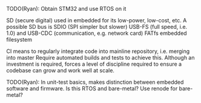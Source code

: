 <!-- SPDX-License-Identifier: zlib-acknowledgement -->

TODO(Ryan): Obtain STM32 and use RTOS on it

SD (secure digital) used in embedded for its low-power, low-cost, etc.
A possible SD bus is SDIO (SPI simpler but slower)
USB-FS (full speed, i.e. 1.0) and USB-CDC (communication, e.g. network card) 
FATfs embedded filesystem

CI means to regularly integrate code into mainline repository, i.e. merging into master
Require automated builds and tests to achieve this. 
Although an investment is required, forces a level of discipline required to ensure a codebase
can grow and work well at scale.

TODO(Ryan): In unit-test basics, makes distinction between embedded software and firmware.
Is this RTOS and bare-metal? Use renode for bare-metal?
